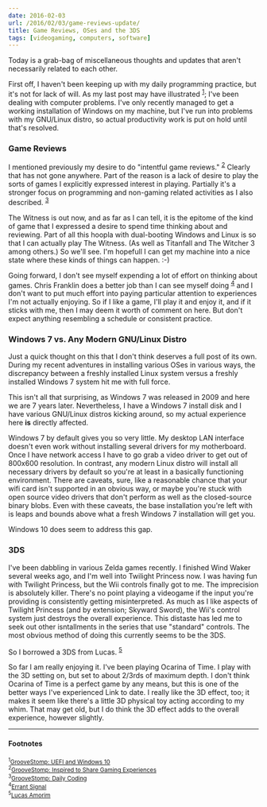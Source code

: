 ```yaml
---
date: 2016-02-03
url: /2016/02/03/game-reviews-update/
title: Game Reviews, OSes and the 3DS
tags: [videogaming, computers, software]
---
```


Today is a grab-bag of miscellaneous thoughts and updates that aren't necessarily related to each other.

First off, I haven't been keeping up with my daily programming practice, but it's not for lack of will.
As my last post may have illustrated <sup><a href="#2016-02-03_ref1">1</a></sup>; I've been dealing with computer problems.  I've only recently managed
to get a working installation of Windows on my machine, but I've run into problems with my GNU/Linux distro,
so actual productivity work is put on hold until that's resolved.

### Game Reviews
I mentioned previously my desire to do "intentful game reviews." <sup><a href="#2016-02-03_ref2">2</a></sup>  Clearly that has not gone anywhere.
Part of the reason is a lack of desire to play the sorts of games I explicitly expressed interest in playing.
Partially it's a stronger focus on programming and non-gaming related activities as I also described. <sup><a href="#2016-02-03_ref3">3</a></sup>

The Witness is out now, and as far as I can tell, it is the epitome of the kind of game that I expressed
a desire to spend time thinking about and reviewing.  Part of all this hoopla with dual-booting Windows
and Linux is so that I can actually play The Witness. (As well as Titanfall and The Witcher 3 among others.)
So we'll see.  I'm hopefull I can get my machine into a nice state where these kinds of things can happen. :-)

Going forward, I don't see myself expending a lot of effort on thinking about games.  Chris Franklin does
a better job than I can see myself doing <sup><a href="#2016-02-03_ref4">4</a></sup> and I don't want to put much effort into paying particular
attention to experiences I'm not actually enjoying.  So if I like a game, I'll play it and enjoy it, and if it
sticks with me, then I may deem it worth of comment on here.  But don't expect anything resembling a schedule
or consistent practice.

### Windows 7 vs. Any Modern GNU/Linux Distro

Just a quick thought on this that I don't think deserves a full post of its own.<br/>
During my recent adventures in installing various OSes in various ways, the discrepancy between a freshly
installed Linux system versus a freshly installed Windows 7 system hit me with full force.

This isn't all that surprising, as Windows 7 was released in 2009 and here we are 7 years later.
Nevertheless, I have a Windows 7 install disk and I have various GNU/Linux distros kicking around, so my
actual experience here **is** directly affected.

Windows 7 by default gives you so very little.  My desktop LAN interface doesn't even work without installing
several drivers for my motherboard.  Once I have network access I have to go grab a video driver to get out
of 800x600 resolution.  In contrast, any modern Linux distro will install all necessary drivers by default
so you're at least in a basically functioning environment.  There are caveats, sure, like a reasonable chance
that your wifi card isn't supported in an obvious way, or maybe you're stuck with open source video drivers
that don't perform as well as the closed-source binary blobs.  Even with these caveats, the base installation
you're left with is leaps and bounds above what a fresh Windows 7 installation will get you.

Windows 10 does seem to address this gap.

### 3DS
I've been dabbling in various Zelda games recently.  I finished Wind Waker several weeks ago, and I'm well
into Twilight Princess now.  I was having fun with Twilight Princess, but the Wii controls finally got to me.
The imprecision is absolutely killer.  There's no point playing a videogame if the input you're providing
is consistently getting misinterpreted.  As much as I like aspects of Twilight Princess (and by extension;
Skyward Sword), the Wii's control system just destroys the overall experience.  This distaste has led me to
seek out other isntallments in the series that use "standard" controls.  The most obvious method of doing
this currently seems to be the 3DS.

So I borrowed a 3DS from Lucas. <sup><a href="#2016-02-03_ref5">5</a></sup>

So far I am really enjoying it.  I've been playing Ocarina of Time.  I play with the 3D setting on, but set
to about 2/3rds of maximum depth.  I don't think Ocarina of Time is a perfect game by any means, but this
is one of the better ways I've experienced Link to date.  I really like the 3D effect, too; it makes it seem
like there's a little 3D physical toy acting according to my whim.  That may get old, but I do think the 3D
effect adds to the overall experience, however slightly.

----
#### Footnotes
<sub><sup id="2016-02-03_ref1">1</sup><a href="https://www.groovestomp.com/2016/02/02/bad-software/">GrooveStomp: UEFI and Windows 10</a></sub><br />
<sub><sup id="2016-02-03_ref2">2</sup><a href="https://www.groovestomp.com/2015/10/19/pc-gaming/">GrooveStomp: Inspired to Share Gaming Experiences</a></sub><br />
<sub><sup id="2016-02-03_ref3">3</sup><a href="https://www.groovestomp.com/2016/01/19/daily-coding/">GrooveStomp: Daily Coding</a></sub><br />
<sub><sup id="2016-02-03_ref4">4</sup><a href="https://www.youtube.com/user/Campster">Errant Signal</a></sub><br />
<sub><sup id="2016-02-03_ref5">5</sup><a href="https://www.lucasamorim.ca">Lucas Amorim</a></sub><br />
